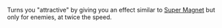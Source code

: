 Turns you "attractive" by giving you an effect similar to [Super Magnet](https://bindingofisaacrebirth.fandom.com/wiki/Super_Magnet) but only for enemies, at twice the speed.